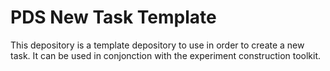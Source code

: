 # PDS New Task Template

This depository is a template depository to use in order to create a new task.
It can be used in conjonction with the experiment construction toolkit.

